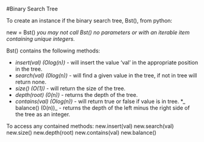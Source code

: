 #Binary Search Tree

To create an instance if the binary search tree, Bst(), from python:

new = Bst() *you may not call Bst() no parameters or with an iterable item containing unique integers.*

Bst() contains the following methods:
* _insert(val) (Olog(n))_ - will insert the value ‘val’ in the appropriate position in the tree.
* _search(val) (0log(n))_ - will find a given value in the tree, if not in tree will return none.
* _size() (O(1))_ - will return the size of the tree.
* _depth(root) (0(n))_ - returns the depth of the tree.
* _contains(val) (Olog(n))_ - will return true or false if value is in tree.
*_ balance() (0(n))_ - returns the depth of the left minus the right side of the tree as an integer.

To access any contained methods:
new.insert(val)
new.search(val)
new.size()
new.depth(root)
new.contains(val)
new.balance()